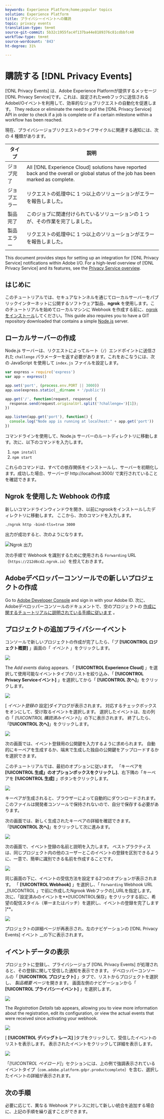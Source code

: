 ```yaml
---
keywords: Experience Platform;home;popular topics
solution: Experience Platform
title: プライバシーイベントへの購読
topic: privacy events
translation-type: tm+mt
source-git-commit: 5b32c1955fac4f137ba44e8189376c81cdbbfc40
workflow-type: tm+mt
source-wordcount: '843'
ht-degree: 31%

---
```



# 購読する [!DNL Privacy Events]

[!DNL Privacy Events] は、Adobe Experience Platformが提供するメッセージ [!DNL Privacy Service]です。これは、設定されたwebフックに送信されるAdobeI/Oイベントを利用して、効率的なジョブリクエストの自動化を促進します。 They reduce or eliminate the need to poll the [!DNL Privacy Service] API in order to check if a job is complete or if a certain milestone within a workflow has been reached.

現在、プライバシージョブリクエストのライフサイクルに関連する通知には、次の 4 種類があります。

| タイプ | 説明 |
--- | ---
| ジョブ完了 | All [!DNL Experience Cloud] solutions have reported back and the overall or global status of the job has been marked as complete. |
| ジョブエラー | リクエストの処理中に 1 つ以上のソリューションがエラーを報告しました。 |
| 製品完了 | このジョブに関連付けられているソリューションの 1 つが、その作業を完了しました。 |
| 製品エラー | リクエストの処理中に 1 つ以上のソリューションがエラーを報告しました。 |

This document provides steps for setting up an integration for [!DNL Privacy Service] notifications within Adobe I/O. For a high-level overview of [!DNL Privacy Service] and its features, see the [Privacy Service overview](home.md).

## はじめに

このチュートリアルでは、セキュアなトンネルを通じてローカルサーバーをパブリックインターネットに公開するソフトウェア製品、**ngrok** を使用します。このチュートリアルを始めてローカルマシンに Webhook を作成する前に、[ngrok をインストール](https://ngrok.com/download)してください。This guide also requires you to have a GIT repository downloaded that contains a simple [Node.js](https://nodejs.org/) server.

## ローカルサーバーの作成

Node.js サーバーは、リクエストによってルート（`/`）エンドポイントに送信された `challenge` パラメーターを返す必要があります。これをおこなうには、次の JavaScript を使用して `index.js` ファイルを設定します。

```js
var express = require('express')
var app = express()

app.set('port', (process.env.PORT || 3000))
app.use(express.static(__dirname + '/public'))

app.get('/', function(request, response) {
  response.send(request.originalUrl.split('?challenge=')[1]);
})

app.listen(app.get('port'), function() {
  console.log("Node app is running at localhost:" + app.get('port'))
})
```

コマンドラインを使用して、Node.js サーバーのルートディレクトリに移動します。次に、以下のコマンドを入力します。

1. `npm install`
1. `npm start`

これらのコマンドは、すべての依存関係をインストールし、サーバーを初期化します。成功した場合、サーバーが http://localhost:3000/ で実行されていることを確認できます。

## Ngrok を使用した Webhook の作成

新しいコマンドラインウィンドウを開き、以前にngrookをインストールしたディレクトリに移動します。 ここから、次のコマンドを入力します。

```shell
./ngrok http -bind-tls=true 3000
```

出力が成功すると、次のようになります。

![Ngrok 出力](images/privacy-events/ngrok-output.png)

次の手順で Webhook を識別するために使用される `Forwarding` URL（`https://212d6cd2.ngrok.io`）を控えておきます。

## Adobeデベロッパーコンソールでの新しいプロジェクトの作成

Go to [Adobe Developer Console](https://www.adobe.com/go/devs_console_ui) and sign in with your Adobe ID. 次に、Adobeデベロッパーコンソールのドキュメントで、空のプロジェクトの [作成に関するチュートリアルに説明されている手順に従います](https://www.adobe.io/apis/experienceplatform/console/docs.html#!AdobeDocs/adobeio-console/master/projects-empty.md) 。

## プロジェクトの追加プライバシーイベント

コンソールで新しいプロジェクトの作成が完了したら、「プ **[!UICONTROL ロジェクト概要]** 」画面の「 _イベント_ 」をクリックします。

![](./images/privacy-events/add-event-button.png)

The _Add events_ dialog appears. 「 **[!UICONTROL Experience Cloud]** 」を選択して使用可能なイベントタイプのリストを絞り込み、「 **[!UICONTROL Privacy Serviceイベント]** 」を選択してから「 **[!UICONTROL 次へ]**」をクリックします。

![](./images/privacy-events/add-privacy-events.png)

[ _イベント登録の_ 設定]ダイアログが表示されます。 対応するチェックボックスをオンにして、受け取るイベントを選択します。 選択したイベントは、左の列の「 _[!UICONTROL 購読済みイベント]_」の下に表示されます。 終了したら、「**[!UICONTROL &#x200B;次へ&#x200B;]**」をクリックします。

![](./images/privacy-events/choose-subscriptions.png)

次の画面では、イベント登録用の公開鍵を入力するように求められます。 自動的にキーペアを生成するか、端末で生成した独自の公開鍵をアップロードするかを選択できます。

このチュートリアルでは、最初のオプションに従います。 「キーペアを **[!UICONTROL 生成」のオプションボックスをクリックし]**、右下隅の「キーペアを **[!UICONTROL 生成]** 」ボタンをクリックします。

![](./images/privacy-events/generate-key-value.png)

キーペアが生成されると、ブラウザーによって自動的にダウンロードされます。 このファイルは開発者コンソールで保持されないので、自分で保存する必要があります。

次の画面では、新しく生成されたキーペアの詳細を確認できます。 「**[!UICONTROL 次へ]**」をクリックして次に進みます。

![](./images/privacy-events/keypair-generated.png)

次の画面で、イベント登録の名前と説明を入力します。 ベストプラクティスは、同じプロジェクト内の他のユーザーとこのイベントの登録を区別できるように、一意で、簡単に識別できる名前を作成することです。

![](./images/privacy-events/event-details.png)

同じ画面の下に、イベントの受信方法を設定する2つのオプションが表示されます。 「 **[!UICONTROL Webhook]** 」を選択し、「 `Forwarding` Webhook URL _[!UICONTROL 」で前に作成したNgrook Webフックの]_URLを指定します。 次に、「設定済みのイベントを**[!UICONTROL &#x200B;保存」をクリックする前に、希望の配信スタイル（単一またはバッチ）を選択し、イベントの登録を完了します&#x200B;]**。

![](./images/privacy-events/webhook-details.png)

プロジェクトの詳細ページが再表示され、左のナビゲーションの [!DNL Privacy Events] イベント __の下に表示されます。

## イベントデータの表示

プロジェクトに登録し、プライバシージョブ [!DNL Privacy Events] が処理されると、その登録に関して受信した通知を表示できます。 デベロッパーコンソールの「 **[!UICONTROL プロジェクト]** 」タブで、リストからプロジェクトを選択し、 _製品概要_ ページを開きます。 画面左側のナビゲーションから「 **[!UICONTROL プライバシーイベント]** 」を選択します。

![](./images/privacy-events/events-left-nav.png)

The _Registration Details_ tab appears, allowing you to view more information about the registration, edit its configuration, or view the actual events that were received since activating your webhook.

![](./images/privacy-events/registration-details.png)

[ **[!UICONTROL デバッグトレース]** ]タブをクリックして、受信したイベントのリストを表示します。 表示されたイベントをクリックして詳細を表示します。

![](images/privacy-events/debug-tracing.png)

「_[!UICONTROL ペイロード]_」セクションには、上の例で強調表示されているイベントタイプ（`com.adobe.platform.gdpr.productcomplete`）を含む、選択したイベントの詳細が表示されます。

## 次の手順

必要に応じて、異なる Webhook アドレスに対して新しい統合を追加する場合に、上記の手順を繰り返すことができます。